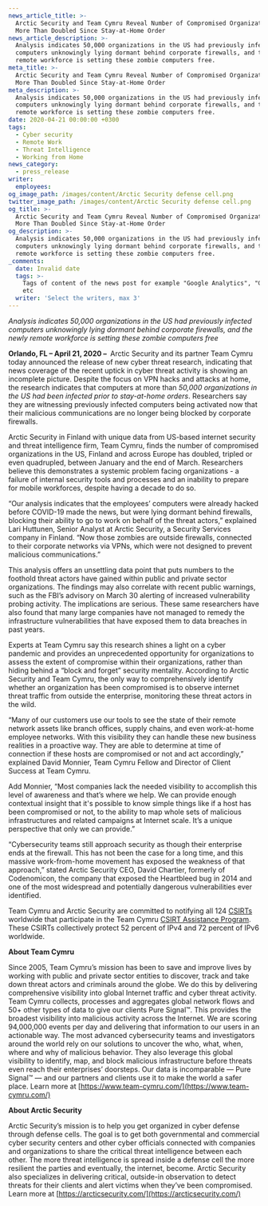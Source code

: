```yaml
---
news_article_title: >-
  Arctic Security and Team Cymru Reveal Number of Compromised Organizations Has
  More Than Doubled Since Stay-at-Home Order
news_article_description: >-
  Analysis indicates 50,000 organizations in the US had previously infected
  computers unknowingly lying dormant behind corporate firewalls, and the newly
  remote workforce is setting these zombie computers free.
meta_title: >-
  Arctic Security and Team Cymru Reveal Number of Compromised Organizations Has
  More Than Doubled Since Stay-at-Home Order
meta_description: >-
  Analysis indicates 50,000 organizations in the US had previously infected
  computers unknowingly lying dormant behind corporate firewalls, and the newly
  remote workforce is setting these zombie computers free.
date: 2020-04-21 00:00:00 +0300
tags:
  - Cyber security
  - Remote Work
  - Threat Intelligence
  - Working from Home
news_category:
  - press_release
writer:
  employees:
og_image_path: /images/content/Arctic Security defense cell.png
twitter_image_path: /images/content/Arctic Security defense cell.png
og_title: >-
  Arctic Security and Team Cymru Reveal Number of Compromised Organizations Has
  More Than Doubled Since Stay-at-Home Order
og_description: >-
  Analysis indicates 50,000 organizations in the US had previously infected
  computers unknowingly lying dormant behind corporate firewalls, and the newly
  remote workforce is setting these zombie computers free.
_comments:
  date: Invalid date
  tags: >-
    Tags of content of the news post for example "Google Analytics", "GitHub"
    etc
  writer: 'Select the writers, max 3'
---
```


*Analysis indicates 50,000 organizations in the US had previously infected computers unknowingly lying dormant behind corporate firewalls, and the newly remote workforce is setting these zombie computers free*

**Orlando, FL – April 21, 2020 –&nbsp;** Arctic Security and its partner Team Cymru today announced the release of new cyber threat research, indicating that news coverage of the recent uptick in cyber threat activity is showing an incomplete picture. Despite the focus on VPN hacks and attacks at home, the research indicates that computers at more than *50,000 organizations in the US had been infected prior to stay-at-home orders*. Researchers say they are witnessing previously infected computers being activated now that their malicious communications are no longer being blocked by corporate firewalls.

Arctic Security in Finland with unique data from US-based internet security and threat intelligence firm, Team Cymru, finds the number of compromised organizations in the US, Finland and across Europe has doubled, tripled or even quadrupled, between January and the end of March. Researchers believe this demonstrates a systemic problem facing organizations - a failure of internal security tools and processes and an inability to prepare for mobile workforces, despite having a decade to do so.&nbsp;

“Our analysis indicates that the employees’ computers were already hacked before COVID-19 made the news, but were lying dormant behind firewalls, blocking their ability to go to work on behalf of the threat actors,” explained Lari Huttunen, Senior Analyst at Arctic Security, a Security Services company in Finland. “Now those zombies are outside firewalls, connected to their corporate networks via VPNs, which were not designed to prevent malicious communications.”

This analysis offers an unsettling data point that puts numbers to the foothold threat actors have gained within public and private sector organizations. The findings may also correlate with recent public warnings, such as the FBI’s advisory on March 30 alerting of increased vulnerability probing activity. The implications are serious. These same researchers have also found that many large companies have not managed to remedy the infrastructure vulnerabilities that have exposed them to data breaches in past years.&nbsp;

Experts at Team Cymru say this research shines a light on a cyber pandemic and provides an unprecedented opportunity for organizations to assess the extent of compromise within their organizations, rather than hiding behind a “block and forget” security mentality. According to Arctic Security and Team Cymru, the only way to comprehensively identify whether an organization has been compromised is to observe internet threat traffic from outside the enterprise, monitoring these threat actors in the wild.&nbsp;

“Many of our customers use our tools to see the state of their remote network assets like branch offices, supply chains, and even work-at-home employee networks. With this visibility they can handle these new business realities in a proactive way. They are able to determine at time of connection if these hosts are compromised or not and act accordingly,” explained David Monnier, Team Cymru Fellow and Director of Client Success at Team Cymru.&nbsp;

Add Monnier, “Most companies lack the needed visibility to accomplish this level of awareness and that’s where we help. We can provide enough contextual insight that it's possible to know simple things like if a host has been compromised or not, to the ability to map whole sets of malicious infrastructures and related campaigns at Internet scale. It’s a unique perspective that only we can provide.”

“Cybersecurity teams still approach security as though their enterprise ends at the firewall. This has not been the case for a long time, and this massive work-from-home movement has exposed the weakness of that approach,” stated Arctic Security CEO, David Chartier, formerly of Codenomicon, the company that exposed the Heartbleed bug in 2014 and one of the most widespread and potentially dangerous vulnerabilities ever identified.

Team Cymru and Arctic Security are committed to notifying all 124 [CSIRTs](https://www.csirt.org/) worldwide that participate in the Team Cymru [CSIRT Assistance Program](https://www.team-cymru.com/CSIRT-AP.html). These CSIRTs collectively protect 52 percent of IPv4 and 72 percent of IPv6 worldwide.&nbsp;

**About Team Cymru**

Since 2005, Team Cymru’s mission has been to save and improve lives by working with public and private sector entities to discover, track and take down threat actors and criminals around the globe. We do this by delivering comprehensive visibility into global Internet traffic and cyber threat activity. Team Cymru collects, processes and aggregates global network flows and 50+ other types of data to give our clients Pure Signal™. This provides the broadest visibility into malicious activity across the Internet. We are scoring 94,000,000 events per day and delivering that information to our users in an actionable way. The most advanced cybersecurity teams and investigators around the world rely on our solutions to uncover the who, what, when, where and why of malicious behavior. They also leverage this global visibility to identify, map, and block malicious infrastructure before threats even reach their enterprises’ doorsteps. Our data is incomparable — Pure Signal™ — and our partners and clients use it to make the world a safer place. Learn more at&nbsp;[https://www.team-cymru.com/](https://www.team-cymru.com/)

**About Arctic Security**

Arctic Security’s mission is to help you get organized in cyber defense through defense cells. The goal is to get both governmental and commercial cyber security centers and other cyber officials connected with companies and organizations to share the critical threat intelligence between each other. The more threat intelligence is spread inside a defense cell the more resilient the parties and eventually, the internet, become. Arctic Security also specializes in delivering critical, outside-in observation to detect threats for their clients and alert victims when they’ve been compromised. Learn more at&nbsp;[https://arcticsecurity.com/](https://arcticsecurity.com/)